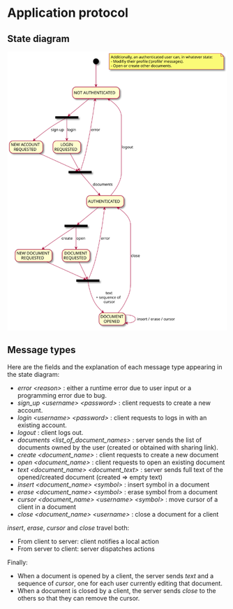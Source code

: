 # Application protocol

## State diagram
![](plantuml/protocol.svg)

## Message types
Here are the fields and the explanation of each message type appearing in the state diagram:
- *error \<reason>* : either a runtime error due to user input or a programming error due to bug.
- *sign_up \<username> \<password>* : client requests to create a new account.
- *login \<username> \<password>* : client requests to logs in with an existing account.
- *logout* : client logs out.
- *documents \<list_of_document_names>* : server sends the list of documents owned by the user (created or obtained with sharing link).
- *create \<document_name>* : client requests to create a new document
- *open \<document_name>* : client requests to open an existing document
- *text \<document_name> \<document_text>* : server sends full text of the opened/created document (created => empty text)
- *insert \<document_name> \<symbol>* : insert symbol in a document
- *erase \<document_name> \<symbol>* : erase symbol from a document
- *cursor \<document_name> \<username> \<symbol>* : move cursor of a client in a document
- *close \<document_name> \<username>* : close a document for a client 

*insert*, *erase*, *cursor* and *close* travel both:
- From client to server: client notifies a local action
- From server to client: server dispatches actions

Finally:
- When a document is opened by a client, the server sends *text* and a sequence of *cursor*, one for each user currently editing that document.
- When a document is closed by a client, the server sends *close* to the others so that they can remove the cursor.
